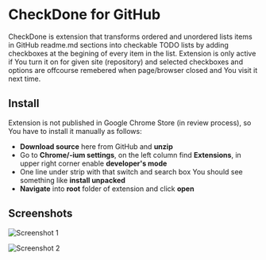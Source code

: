 # CheckDone for GitHub

CheckDone is extension that transforms ordered and unordered lists items in GitHub readme.md sections into checkable TODO lists by adding checkboxes at the begining of every item in the list.
Extension is only active if You turn it on for given site (repository) and selected checkboxes and options are offcourse remebered when page/browser closed and You visit it next time.

## Install

Extension is not published in Google Chrome Store (in review process), so You have to install it manually as follows:

* **Download source** here from GitHub and **unzip**
* Go to **Chrome/-ium settings**, on the left column find **Extensions**, in upper right corner enable **developer's mode**
* One line under strip with that switch and search box You should see something like **install unpacked** 
* **Navigate** into **root** folder of extension and click **open**

 ## Screenshots

![Screenshot 1](https://i.postimg.cc/RZr51mB4/1.png)

![Screenshot 2](https://i.postimg.cc/x1KrtZfH/2.png)



